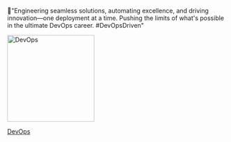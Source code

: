 🚀"Engineering seamless solutions, automating excellence, and driving innovation—one deployment at a time. Pushing the limits of what's possible in the ultimate DevOps career. #DevOpsDriven"

<a href="https://abelketema.com/">
  <img src="https://github.com/user-attachments/assets/463a2291-bcbf-401e-81af-e40d743a8750" alt="DevOps" width="200" height="200">
</a>

[DevOps](github.com/user-attachments/assets/463a2291-bcbf-401e-81af-e40d743a8750)



